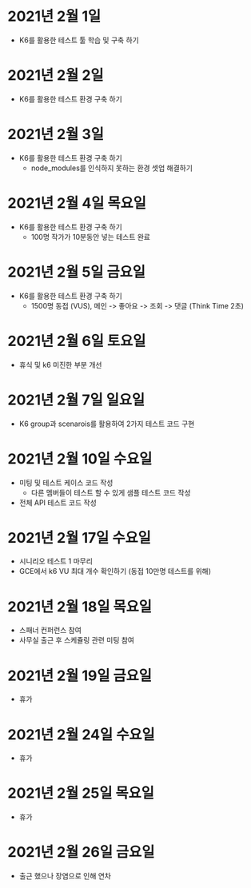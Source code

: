 
# 2021년 2월 1일

- K6를 활용한 테스트 툴 학습 및 구축 하기 

# 2021년 2월 2일 

- K6를 활용한 테스트 환경 구축 하기

# 2021년 2월 3일 

- K6를 활용한 테스트 환경 구축 하기
    - node_modules를 인식하지 못하는 환경 셋업 해결하기 

# 2021년 2월 4일 목요일 
- K6를 활용한 테스트 환경 구축 하기
  - 100명 작가가 10분동안 넣는 테스트 완료 
  
# 2021년 2월 5일 금요일 

- K6를 활용한 테스트 환경 구축 하기
  - 1500명 동접 (VUS), 메인 -> 좋아요 -> 조회 -> 댓글 (Think Time 2초)
  
# 2021년 2월 6일 토요일 

- 휴식 및 k6 미진한 부분 개선 

# 2021년 2월 7일 일요일

- K6 group과 scenarois를 활용하여 2가지 테스트 코드 구현

# 2021년 2월 10일 수요일 

- 미팅 및 테스트 케이스 코드 작성
    - 다른 멤버들이 테스트 할 수 있게 샘플 테스트 코드 작성 
- 전체 API 테스트 코드 작성 

# 2021년 2월 17일 수요일 

- 시니리오 테스트 1 마무리 
- GCE에서 k6 VU 최대 개수 확인하기 (동접 10만명 테스트를 위해) 

# 2021년 2월 18일 목요일

- 스패너 컨퍼런스 참여
- 사무실 출근 후 스케쥴링 관련 미팅 참여 

# 2021년 2월 19일 금요일 

- 휴가

# 2021년 2월 24일 수요일

- 휴가

# 2021년 2월 25일 목요일 

- 휴가 

# 2021년 2월 26일 금요일 

- 출근 했으나 장염으로 인해 연차 


